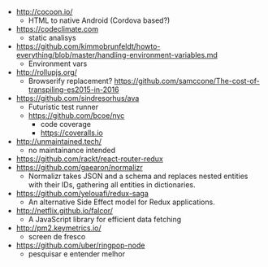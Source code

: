 - http://cocoon.io/
  - HTML to native Android (Cordova based?) 
- https://codeclimate.com
  - static analisys 
- https://github.com/kimmobrunfeldt/howto-everything/blob/master/handling-environment-variables.md
  - Environment vars
- http://rollupjs.org/
  - Browserify replacement? https://github.com/samccone/The-cost-of-transpiling-es2015-in-2016
- https://github.com/sindresorhus/ava
  - Futuristic test runner
  - https://github.com/bcoe/nyc
      - code coverage 
      - https://coveralls.io
- http://unmaintained.tech/
  - no maintainance intended 
- https://github.com/rackt/react-router-redux
- https://github.com/gaearon/normalizr
  - Normalizr takes JSON and a schema and replaces nested entities with their IDs, gathering all entities in dictionaries.
- https://github.com/yelouafi/redux-saga
  - An alternative Side Effect model for Redux applications.  
- http://netflix.github.io/falcor/
  - A JavaScript library for efficient data fetching 
- http://pm2.keymetrics.io/
  - screen de fresco
- https://github.com/uber/ringpop-node
  - pesquisar e entender melhor
